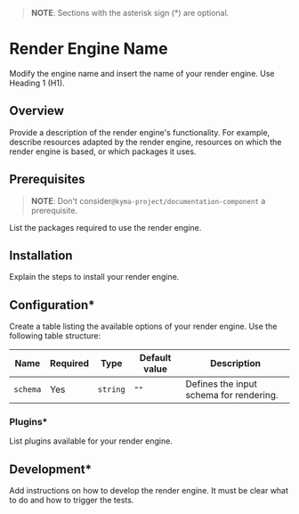 > **NOTE**: Sections with the asterisk sign (*) are optional.

# Render Engine Name

Modify the engine name and insert the name of your render engine. Use Heading 1 (H1).

## Overview

Provide a description of the render engine's functionality. For example, describe resources adapted by the render engine, resources on which the render engine is based, or which packages it uses.

## Prerequisites

> **NOTE**: Don't consider`@kyma-project/documentation-component` a prerequisite. 

List the packages required to use the render engine. 

## Installation

Explain the steps to install your render engine.

## Configuration*

Create a table listing the available options of your render engine. Use the following table structure:

| Name | Required | Type | Default value | Description |
|---|---|---|---|---|
| `schema` | Yes | `string` | `""` | Defines the input schema for rendering. |

### Plugins*

List plugins available for your render engine.

## Development*

Add instructions on how to develop the render engine. It must be clear what to do and how to trigger the tests.
